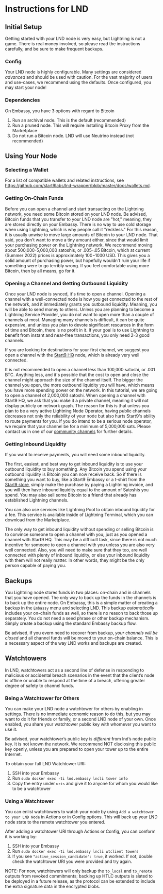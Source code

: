 # Instructions for LND

## Initial Setup

Getting started with your LND node is very easy, but Lightning is not a game. There is real money involved, so please read the instructions carefully, and be sure to make frequent backups.

### Config

Your LND node is highly configurable. Many settings are considered _advanced_ and should be used with caution. For the vast majority of users and use-cases, we recommend using the defaults. Once configured, you may start your node!

### Dependencies

On Embassy, you have 3 options with regard to Bitcoin
1. Run an archival node. This is the default (recommended)
1. Run a pruned node. This will require installing Bitcoin Proxy from the Marketplace
1. Do not run a Bitcoin node. LND will use Neutrino instead (not recommended)

## Using Your Node

### Selecting a Wallet

For a list of compatible wallets and related instructions, see <a href="https://github.com/start9labs/lnd-wrapper/blob/master/docs/wallets.md" target="_blank" noreferrer>https://github.com/start9labs/lnd-wrapper/blob/master/docs/wallets.md</a>.

### Getting On-Chain Funds


Before you can open a channel and start transacting on the Lightning network, you need some Bitcoin stored on your LND node. Be advised, Bitcoin funds that you transfer to your LND node are "hot," meaning, they are stored directly on your Embassy. There is no way to use cold storage when using Lightning, which is why people call it "reckless." For this reason, it is usually unwise to move large amounts of Bitcoin to your LND node. That said, you don't want to move a tiny amount either, since that would limit your purchasing power on the Lightning network. We recommend moving about 500,000-5,000,000 satoshis, or .005-.05 Bitcoin, which at current (Summer 2022) prices is approximately $100-$1000 USD. This gives you a solid amount of purchasing power, but hopefully wouldn't ruin your life if something were to go terribly wrong. If you feel comfortable using more Bitcoin, then by all means, go for it.

### Opening a Channel and Getting Outbound Liquidity

Once your LND node is synced, it's time to open a channel. Opening a channel with a well-connected node is how you get connected to the rest of the network, and it immediately grants you outbound liquidity. Meaning, you will be able to send money to others. Unless you are planning to become a Lightning Service Provider, you do not want to open more than a couple of channels at most. Managing many channels is difficult, it can be quite expensive, and unless you plan to devote significant resources in the form of time and Bitcoin, there is no profit in it. If your goal is to use Lightning to benefit from instant and near-free transactions, you only need 2-3 good channels.

If you are looking for destinations for your first channel, we suggest you open a channel with the [Start9 HQ](025d28dc4c4f5ce4194c31c3109129cd741fafc1ff2f6ea53f97de2f58877b2295@64.225.19.231:9735) node, which is already very well connected.

It is not recommended to open a channel less than 100,000 satoshi, or .001 BTC. Anything less, and it's possible that the cost to open and close the channel might approach the size of the channel itself. The bigger the channel you open, the more outbound liquidity you will have, which means you have more spending power on the network. In this tutorial, we are going to open a channel of 2,000,000 satoshi. When opening a channel with Start9 HQ, we ask that you make it a private channel, meaning it will not display publicly on network graph. The reason for this is that unless you plan to be a very active Lightning Node Operator, having public channels decreases not only the reliability of your node but also hurts Start9's ability to route payments for you. If you do intend to be a serious node operator, we require that your channel be for a minimum of 5,000,000 sats. Please contact us in one of our [community channels](https://start9.com/latest/support/contact) for further details.

### Getting Inbound Liquidity

If you want to receive payments, you will need some inbound liquidity.

The first, easiest, and best way to get inbound liquidity is to use your outbound liquidity to buy something. Any Bitcoin you spend using your outbound liquidity is Bitcoin you can now receive back. So if there is something you want to buy, like a Start9 Embassy or a t-shirt from the [Start9 store](https://store.start9.com/), simply make the purchase by paying a Lightning invoice, and you will then have inbound liquidity equal to the amount of Satoshis you spend.  You may also sell some Bitcoin to a friend that already has established Lightning channels.

You can also use services like Lightning Pool to obtain inbound liquidity for a fee. This service is available inside of Lightning Terminal, which you can download from the Marketplace.

The only way to get inbound liquidity without spending or selling Bitcoin is to convince someone to open a channel with you, just as you opened a channel with Start9 HQ. This may be a difficult task, since there is not much incentive for someone to open a channel with you unless you are also very well connected. Also, you will need to make sure that they too, are well connected with plenty of inbound liquidity, or else your inbound liquidity with them will not really matter. In other words, they might be the only person capable of paying you.

## Backups

You Lightning node stores funds in two places: on-chain and in channels that you have opened. The only way to back up the funds in the channels is to back up the entire node. On Embassy, this is a simple matter of creating a backup in the `Embassy` menu and selecting LND. This backup _automatically_ includes your on-chain funds as well, so there is no reason to back those up separately. You do not need a seed phrase or other backup mechanism. Simply create a backup using the standard Embassy backup flow.

Be advised, if you evern need to recover from backup, _your channels will be closed_ and all channel funds will be moved to your on-chain balance. This is a necessary aspect of the way LND works and backups are created.

## Watchtowers

In LND, watchtowers act as a second line of defense in responding to malicious or accidental breach scenarios in the event that the client’s node is offline or unable to respond at the time of a breach, offering greater degree of safety to channel funds.

### Being a Watchtower for Others

You can make your LND node a watchtower for others by enabling in settings. There is no immediate economic reason to do this, but you may want to do it for friends or family, or a second LND node of your own. Once enabled, you share your watchtower public key with whomever you want to use it.

Be advised, your watchtower’s public key is *different* from lnd’s node public key. It is not known the network. We recommend NOT disclosing this public key openly, unless you are prepared to open your tower up to the entire Internet.

To obtain your full LND Watchtower URI:
1. SSH into your Embassy
1. Run `sudo docker exec -ti lnd.embassy lncli tower info`
1. Copy the entry under `uris` and give it to anyone for whom you would like to be a watchtower

### Using a Watchtower

You can enlist watchtowers to watch your node by using `Add a watchtower to your LND Node` in Actions or in Config options. This will back up your LND node state to the remote watchtower you entered.

After adding a watchtower URI through Actions or Config, you can conform it is working by:
1. SSH into your Embassy
1. Run `sudo docker exec -ti lnd.embassy lncli wtclient towers`
1. If you see `"active_session_candidate": true`, it worked. If not, double check the watchtower URI you were provided and try again.

NOTE: For now, watchtowers will only backup the `to_local` and `to_remote` outputs from revoked commitments; backing up HTLC outputs is slated to be deployed in a future release, as the protocol can be extended to include the extra signature data in the encrypted blobs.
